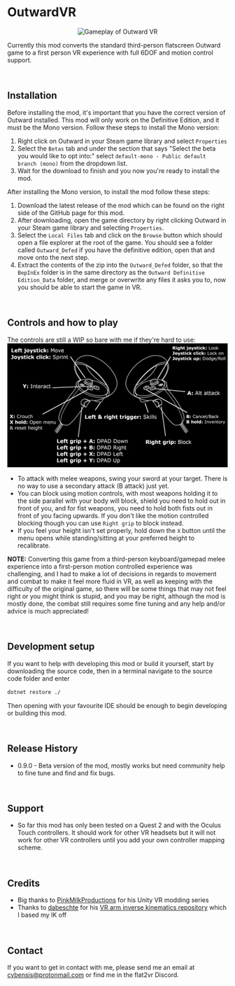 # <b>OutwardVR</b>
<p align="center">
  <img src="./OutwardVR.gif" alt="Gameplay of Outward VR "/>
</p>

<!-- [![Build Status][travis-image]][travis-url]
[![Downloads Stats][npm-downloads]][npm-url] -->

Currently this mod converts the standard third-person flatscreen Outward game to a first person VR experience with full 6DOF and motion control support.

<br>

## <b>Installation</b>

Before installing the mod, it's important that you have the correct version of Outward installed. This mod will only work on the Definitive Edition, and it must be the Mono version. Follow these steps to install the Mono version:
1. Right click on Outward in your Steam game library and select `Properties`
2. Select the `Betas` tab and under the section that says "Select the beta you would like to opt into:" select `default-mono - Public default branch (mono)` from the dropdown list. 
3. Wait for the download to finish and you now you're ready to install the mod.

After installing the Mono version, to install the mod follow these steps:
1. Download the latest release of the mod which can be found on the right side of the GitHub page for this mod.
2. After downloading, open the game directory by right clicking Outward in your Steam game library and selecting `Properties`.
3. Select the `Local Files` tab and click on the `Browse` button which should open a file explorer at the root of the game. You should see a folder called `Outward_Defed` if you have the definitive edition, open that and move onto the next step.
4. Extract the contents of the zip into the `Outward_Defed` folder, so that the `BepInEx` folder is in the same directory as the `Outward Definitive Edition_Data` folder, and merge or overwrite any files it asks you to, now you should be able to start the game in VR.

<br>

## <b>Controls and how to play</b>
The controls are still a WIP so bare with me if they're hard to use:
![Mapping of the Oculus Touch controllers](./OutwardVRControls.png)
- To attack with melee weapons, swing your sword at your target. There is no way to use a secondary attack (B attack) just yet.
- You can block using motion controls, with most weapons holding it to the side parallel with your body will block, shield you need to hold out in front of you, and for fist weapons, you need to hold both fists out in front of you facing upwards. If you don't like the motion controlled blocking though you can use `Right grip` to block instead.
- If you feel your height isn't set properly, hold down the `X` button until the menu opens while standing/sitting at your preferred height to recalibrate.
 

<b>NOTE:</b> Converting this game from a third-person keyboard/gamepad melee experience into a first-person motion controlled experience was challenging, and I had to make a lot of decisions in regards to movement and combat to make it feel more fluid in VR, as well as keeping with the difficulty of the original game, so there will be some things that may not feel right or you might think is stupid, and you may be right, although the mod is mostly done, the combat still requires some fine tuning and any help and/or advice is much appreciated!

<br>

## <b>Development setup</b>

If you want to help with developing this mod or build it yourself, start by downloading the source code, then in a terminal navigate to the source code folder and enter

```sh
dotnet restore ./
```

Then opening with your favourite IDE should be enough to begin developing or building this mod.

<br>

## <b>Release History</b>

* 0.9.0 - Beta version of the mod, mostly works but need community help to fine tune and find and fix bugs.

<br>

## <b>Support</b>
* So far this mod has only been tested on a Quest 2 and with the Oculus Touch controllers. It should work for other VR headsets but it will not work for other VR controllers until you add your own controller mapping scheme.

<br>

## <b>Credits</b>

* Big thanks to [PinkMilkProductions](https://www.youtube.com/channel/UCvZLpwlyxn6lFYXKsBl6qHg) for his Unity VR modding series 
* Thanks to [dabeschte](https://github.com/dabeschte) for his [VR arm inverse kinematics repository](https://github.com/dabeschte/VRArmIK) which I based my IK off

<br>

## <b>Contact</b>

If you want to get in contact with me, please send me an email at cybensis@protonmail.com or find me in the flat2vr Discord.

<!-- Markdown link & img dfn's -->
<!-- [npm-image]: https://img.shields.io/npm/v/datadog-metrics.svg?style=flat-square
[npm-url]: https://npmjs.org/package/datadog-metrics
[npm-downloads]: https://img.shields.io/npm/dm/datadog-metrics.svg?style=flat-square
[travis-image]: https://img.shields.io/travis/dbader/node-datadog-metrics/master.svg?style=flat-square
[travis-url]: https://travis-ci.org/dbader/node-datadog-metrics
[wiki]: https://github.com/yourname/yourproject/wiki -->
